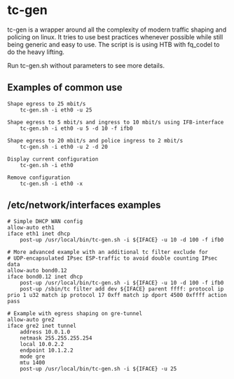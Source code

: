# tc-gen
tc-gen is a wrapper around all the complexity of modern traffic shaping and
policing on linux. It tries to use best practices whenever possible while still
being generic and easy to use. The script is is using HTB with fq_codel to do
the heavy lifting.

Run tc-gen.sh without parameters to see more details.

## Examples of common use
    Shape egress to 25 mbit/s
        tc-gen.sh -i eth0 -u 25

    Shape egress to 5 mbit/s and ingress to 10 mbit/s using IFB-interface
        tc-gen.sh -i eth0 -u 5 -d 10 -f ifb0

    Shape egress to 20 mbit/s and police ingress to 2 mbit/s
        tc-gen.sh -i eth0 -u 2 -d 20

    Display current configuration
        tc-gen.sh -i eth0

    Remove configuration
        tc-gen.sh -i eth0 -x

## /etc/network/interfaces examples
    # Simple DHCP WAN config
    allow-auto eth1
    iface eth1 inet dhcp
        post-up /usr/local/bin/tc-gen.sh -i ${IFACE} -u 10 -d 100 -f ifb0

    # More advanced example with an additional tc filter exclude for
    # UDP-encapsulated IPsec ESP-traffic to avoid double counting IPsec data
    allow-auto bond0.12
    iface bond0.12 inet dhcp
        post-up /usr/local/bin/tc-gen.sh -i ${IFACE} -u 10 -d 100 -f ifb0
        post-up /sbin/tc filter add dev ${IFACE} parent ffff: protocol ip prio 1 u32 match ip protocol 17 0xff match ip dport 4500 0xffff action pass

    # Example with egress shaping on gre-tunnel
    allow-auto gre2
    iface gre2 inet tunnel
        address 10.0.1.0
        netmask 255.255.255.254
        local 10.0.2.2
        endpoint 10.1.2.2
        mode gre
        mtu 1400
        post-up /usr/local/bin/tc-gen.sh -i ${IFACE} -u 25
